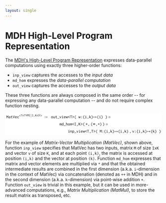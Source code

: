 ```yaml
---
layout: single
---
```


# MDH High-Level Program Representation

The [MDH's High-Level Program Representation](todo) expresses data-parallel computations using exactly three higher-order functions:

- `inp_view` captures the accesses to the *input data*
- `md_hom`   expresses the *data-parallel computation*
- `out_view` captures the accesses to the *output data*

These three functions are always composed in the same order -- for expressing any data-parallel computation -- and do not require complex function nesting.

![MatVec Expressed in MDH's High-Level Program Representation](/assets/images/hl_matvec.png)

For the example of *Matrix-Vector Multiplication (MatVec)*, shown above, function `inp_view` specifies that MatVec has two inputs, matrix `M` of size `IxK` and vector `v` of size `K`, and at each point `(i,k)`, the matrix is accessed at position `(i,k)` and the vector at position `(k)`. Function `md_hom` expresses that matrix and vector elements are multiplied via `*` and that the obtained intermediate results are combined in the first dimension (a.k.a. `i`-dimension in the context of MatVec) via concatenation (denoted as `++` in MDH) and in the second dimension (a.k.a. `k`-dimension) via point-wise addition `+`. Function `out_view` is trivial in this example, but it can be used in more-advanced computations, e.g., *Matrix Multiplication (MatMul)*, to store the result matrix as transposed, etc.
